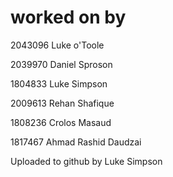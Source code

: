 # worked on by 
2043096 Luke o'Toole

2039970 Daniel Sproson

1804833 Luke Simpson

2009613 Rehan Shafique

1808236 Crolos Masaud

1817467 Ahmad Rashid Daudzai

Uploaded to github by Luke Simpson
